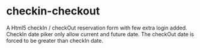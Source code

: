 # checkin-checkout
A Html5 checkIn / checkOut reservation form with few extra login added. CheckIn date piker only allow current and future date. The checkOut date is forced to be greater than checkIn date.
